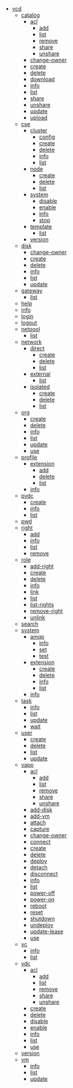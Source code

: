 <div class="clt">
<ul><li>
<a href="vcd">vcd</a><ul><li>
<a href="vcd_catalog">catalog</a><ul><li>
<a href="vcd_catalog_acl">acl</a><ul><li>
<a href="vcd_catalog_acl_add">add</a></li><li>
<a href="vcd_catalog_acl_list">list</a></li><li>
<a href="vcd_catalog_acl_remove">remove</a></li><li>
<a href="vcd_catalog_acl_share">share</a></li><li>
<a href="vcd_catalog_acl_unshare">unshare</a></li>
</ul></li>
<li>
<a href="vcd_catalog_change-owner">change-owner</a></li><li>
<a href="vcd_catalog_create">create</a></li><li>
<a href="vcd_catalog_delete">delete</a></li><li>
<a href="vcd_catalog_download">download</a></li><li>
<a href="vcd_catalog_info">info</a></li><li>
<a href="vcd_catalog_list">list</a></li><li>
<a href="vcd_catalog_share">share</a></li><li>
<a href="vcd_catalog_unshare">unshare</a></li><li>
<a href="vcd_catalog_update">update</a></li><li>
<a href="vcd_catalog_upload">upload</a></li>
</ul></li>
<li>
<a href="vcd_cse">cse</a><ul><li>
<a href="vcd_cse_cluster">cluster</a><ul><li>
<a href="vcd_cse_cluster_config">config</a></li><li>
<a href="vcd_cse_cluster_create">create</a></li><li>
<a href="vcd_cse_cluster_delete">delete</a></li><li>
<a href="vcd_cse_cluster_info">info</a></li><li>
<a href="vcd_cse_cluster_list">list</a></li>
</ul></li>
<li>
<a href="vcd_cse_node">node</a><ul><li>
<a href="vcd_cse_node_create">create</a></li><li>
<a href="vcd_cse_node_delete">delete</a></li><li>
<a href="vcd_cse_node_list">list</a></li>
</ul></li>
<li>
<a href="vcd_cse_system">system</a><ul><li>
<a href="vcd_cse_system_disable">disable</a></li><li>
<a href="vcd_cse_system_enable">enable</a></li><li>
<a href="vcd_cse_system_info">info</a></li><li>
<a href="vcd_cse_system_stop">stop</a></li>
</ul></li>
<li>
<a href="vcd_cse_template">template</a><ul><li>
<a href="vcd_cse_template_list">list</a></li>
</ul></li>
<li>
<a href="vcd_cse_version">version</a></li>
</ul></li>
<li>
<a href="vcd_disk">disk</a><ul><li>
<a href="vcd_disk_change-owner">change-owner</a></li><li>
<a href="vcd_disk_create">create</a></li><li>
<a href="vcd_disk_delete">delete</a></li><li>
<a href="vcd_disk_info">info</a></li><li>
<a href="vcd_disk_list">list</a></li><li>
<a href="vcd_disk_update">update</a></li>
</ul></li>
<li>
<a href="vcd_gateway">gateway</a><ul><li>
<a href="vcd_gateway_list">list</a></li>
</ul></li>
<li>
<a href="vcd_help">help</a></li><li>
<a href="vcd_info">info</a></li><li>
<a href="vcd_login">login</a></li><li>
<a href="vcd_logout">logout</a></li><li>
<a href="vcd_netpool">netpool</a><ul><li>
<a href="vcd_netpool_list">list</a></li>
</ul></li>
<li>
<a href="vcd_network">network</a><ul><li>
<a href="vcd_network_direct">direct</a><ul><li>
<a href="vcd_network_direct_create">create</a></li><li>
<a href="vcd_network_direct_delete">delete</a></li><li>
<a href="vcd_network_direct_list">list</a></li>
</ul></li>
<li>
<a href="vcd_network_external">external</a><ul><li>
<a href="vcd_network_external_list">list</a></li>
</ul></li>
<li>
<a href="vcd_network_isolated">isolated</a><ul><li>
<a href="vcd_network_isolated_create">create</a></li><li>
<a href="vcd_network_isolated_delete">delete</a></li><li>
<a href="vcd_network_isolated_list">list</a></li>
</ul></li>
</ul></li>
<li>
<a href="vcd_org">org</a><ul><li>
<a href="vcd_org_create">create</a></li><li>
<a href="vcd_org_delete">delete</a></li><li>
<a href="vcd_org_info">info</a></li><li>
<a href="vcd_org_list">list</a></li><li>
<a href="vcd_org_update">update</a></li><li>
<a href="vcd_org_use">use</a></li>
</ul></li>
<li>
<a href="vcd_profile">profile</a><ul><li>
<a href="vcd_profile_extension">extension</a><ul><li>
<a href="vcd_profile_extension_add">add</a></li><li>
<a href="vcd_profile_extension_delete">delete</a></li><li>
<a href="vcd_profile_extension_list">list</a></li>
</ul></li>
<li>
<a href="vcd_profile_info">info</a></li>
</ul></li>
<li>
<a href="vcd_pvdc">pvdc</a><ul><li>
<a href="vcd_pvdc_create">create</a></li><li>
<a href="vcd_pvdc_info">info</a></li><li>
<a href="vcd_pvdc_list">list</a></li>
</ul></li>
<li>
<a href="vcd_pwd">pwd</a></li><li>
<a href="vcd_right">right</a><ul><li>
<a href="vcd_right_add">add</a></li><li>
<a href="vcd_right_info">info</a></li><li>
<a href="vcd_right_list">list</a></li><li>
<a href="vcd_right_remove">remove</a></li>
</ul></li>
<li>
<a href="vcd_role">role</a><ul><li>
<a href="vcd_role_add-right">add-right</a></li><li>
<a href="vcd_role_create">create</a></li><li>
<a href="vcd_role_delete">delete</a></li><li>
<a href="vcd_role_info">info</a></li><li>
<a href="vcd_role_link">link</a></li><li>
<a href="vcd_role_list">list</a></li><li>
<a href="vcd_role_list-rights">list-rights</a></li><li>
<a href="vcd_role_remove-right">remove-right</a></li><li>
<a href="vcd_role_unlink">unlink</a></li>
</ul></li>
<li>
<a href="vcd_search">search</a></li><li>
<a href="vcd_system">system</a><ul><li>
<a href="vcd_system_amqp">amqp</a><ul><li>
<a href="vcd_system_amqp_info">info</a></li><li>
<a href="vcd_system_amqp_set">set</a></li><li>
<a href="vcd_system_amqp_test">test</a></li>
</ul></li>
<li>
<a href="vcd_system_extension">extension</a><ul><li>
<a href="vcd_system_extension_create">create</a></li><li>
<a href="vcd_system_extension_delete">delete</a></li><li>
<a href="vcd_system_extension_info">info</a></li><li>
<a href="vcd_system_extension_list">list</a></li>
</ul></li>
<li>
<a href="vcd_system_info">info</a></li>
</ul></li>
<li>
<a href="vcd_task">task</a><ul><li>
<a href="vcd_task_info">info</a></li><li>
<a href="vcd_task_list">list</a></li><li>
<a href="vcd_task_update">update</a></li><li>
<a href="vcd_task_wait">wait</a></li>
</ul></li>
<li>
<a href="vcd_user">user</a><ul><li>
<a href="vcd_user_create">create</a></li><li>
<a href="vcd_user_delete">delete</a></li><li>
<a href="vcd_user_list">list</a></li><li>
<a href="vcd_user_update">update</a></li>
</ul></li>
<li>
<a href="vcd_vapp">vapp</a><ul><li>
<a href="vcd_vapp_acl">acl</a><ul><li>
<a href="vcd_vapp_acl_add">add</a></li><li>
<a href="vcd_vapp_acl_list">list</a></li><li>
<a href="vcd_vapp_acl_remove">remove</a></li><li>
<a href="vcd_vapp_acl_share">share</a></li><li>
<a href="vcd_vapp_acl_unshare">unshare</a></li>
</ul></li>
<li>
<a href="vcd_vapp_add-disk">add-disk</a></li><li>
<a href="vcd_vapp_add-vm">add-vm</a></li><li>
<a href="vcd_vapp_attach">attach</a></li><li>
<a href="vcd_vapp_capture">capture</a></li><li>
<a href="vcd_vapp_change-owner">change-owner</a></li><li>
<a href="vcd_vapp_connect">connect</a></li><li>
<a href="vcd_vapp_create">create</a></li><li>
<a href="vcd_vapp_delete">delete</a></li><li>
<a href="vcd_vapp_deploy">deploy</a></li><li>
<a href="vcd_vapp_detach">detach</a></li><li>
<a href="vcd_vapp_disconnect">disconnect</a></li><li>
<a href="vcd_vapp_info">info</a></li><li>
<a href="vcd_vapp_list">list</a></li><li>
<a href="vcd_vapp_power-off">power-off</a></li><li>
<a href="vcd_vapp_power-on">power-on</a></li><li>
<a href="vcd_vapp_reboot">reboot</a></li><li>
<a href="vcd_vapp_reset">reset</a></li><li>
<a href="vcd_vapp_shutdown">shutdown</a></li><li>
<a href="vcd_vapp_undeploy">undeploy</a></li><li>
<a href="vcd_vapp_update-lease">update-lease</a></li><li>
<a href="vcd_vapp_use">use</a></li>
</ul></li>
<li>
<a href="vcd_vc">vc</a><ul><li>
<a href="vcd_vc_info">info</a></li><li>
<a href="vcd_vc_list">list</a></li>
</ul></li>
<li>
<a href="vcd_vdc">vdc</a><ul><li>
<a href="vcd_vdc_acl">acl</a><ul><li>
<a href="vcd_vdc_acl_add">add</a></li><li>
<a href="vcd_vdc_acl_list">list</a></li><li>
<a href="vcd_vdc_acl_remove">remove</a></li><li>
<a href="vcd_vdc_acl_share">share</a></li><li>
<a href="vcd_vdc_acl_unshare">unshare</a></li>
</ul></li>
<li>
<a href="vcd_vdc_create">create</a></li><li>
<a href="vcd_vdc_delete">delete</a></li><li>
<a href="vcd_vdc_disable">disable</a></li><li>
<a href="vcd_vdc_enable">enable</a></li><li>
<a href="vcd_vdc_info">info</a></li><li>
<a href="vcd_vdc_list">list</a></li><li>
<a href="vcd_vdc_use">use</a></li>
</ul></li>
<li>
<a href="vcd_version">version</a></li><li>
<a href="vcd_vm">vm</a><ul><li>
<a href="vcd_vm_info">info</a></li><li>
<a href="vcd_vm_list">list</a></li><li>
<a href="vcd_vm_update">update</a></li></ul>
</li></ul>
</li></ul>
</div>
